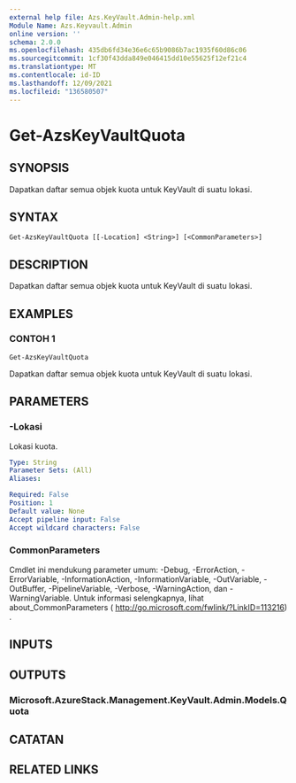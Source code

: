 ```yaml
---
external help file: Azs.KeyVault.Admin-help.xml
Module Name: Azs.Keyvault.Admin
online version: ''
schema: 2.0.0
ms.openlocfilehash: 435db6fd34e36e6c65b9086b7ac1935f60d86c06
ms.sourcegitcommit: 1cf30f43dda849e046415dd10e55625f12ef21c4
ms.translationtype: MT
ms.contentlocale: id-ID
ms.lasthandoff: 12/09/2021
ms.locfileid: "136580507"
---
```

# Get-AzsKeyVaultQuota

## SYNOPSIS
Dapatkan daftar semua objek kuota untuk KeyVault di suatu lokasi.

## SYNTAX

```
Get-AzsKeyVaultQuota [[-Location] <String>] [<CommonParameters>]
```

## DESCRIPTION
Dapatkan daftar semua objek kuota untuk KeyVault di suatu lokasi.

## EXAMPLES

### CONTOH 1
```
Get-AzsKeyVaultQuota
```

Dapatkan daftar semua objek kuota untuk KeyVault di suatu lokasi.

## PARAMETERS

### -Lokasi
Lokasi kuota.

```yaml
Type: String
Parameter Sets: (All)
Aliases:

Required: False
Position: 1
Default value: None
Accept pipeline input: False
Accept wildcard characters: False
```

### CommonParameters
Cmdlet ini mendukung parameter umum: -Debug, -ErrorAction, -ErrorVariable, -InformationAction, -InformationVariable, -OutVariable, -OutBuffer, -PipelineVariable, -Verbose, -WarningAction, dan -WarningVariable. Untuk informasi selengkapnya, lihat about_CommonParameters ( http://go.microsoft.com/fwlink/?LinkID=113216) .

## INPUTS

## OUTPUTS

### Microsoft.AzureStack.Management.KeyVault.Admin.Models.Quota

## CATATAN

## RELATED LINKS
